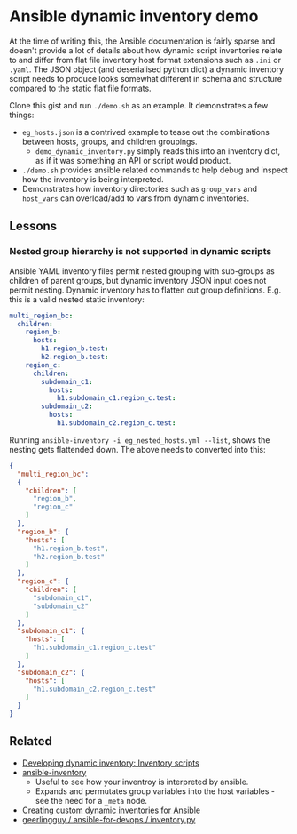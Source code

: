 # Ansible dynamic inventory demo

At the time of writing this, the Ansible documentation is fairly sparse and doesn't provide a lot of details about how dynamic script inventories relate to and differ from flat file inventory host format extensions such as `.ini` or `.yaml`. The JSON object (and deserialised python dict) a dynamic inventory script needs to produce looks somewhat different in schema and structure compared to the static flat file formats.

Clone this gist and run `./demo.sh` as an example. It demonstrates a few things:

- `eg_hosts.json` is a contrived example to tease out the combinations between hosts, groups, and children groupings.
  - `demo_dynamic_inventory.py` simply reads this into an inventory dict, as if it was something an API or script would product.
- `./demo.sh` provides ansible related commands to help debug and inspect how the inventory is being interpreted.
- Demonstrates how inventory directories such as `group_vars` and `host_vars` can overload/add to vars from dynamic inventories.

## Lessons

### Nested group hierarchy is not supported in dynamic scripts

Ansible YAML inventory files permit nested grouping with sub-groups as children of parent groups, but dynamic inventory JSON input does not permit nesting. Dynamic inventory has to flatten out group definitions. E.g. this is a valid nested static inventory:

```yaml
multi_region_bc:
  children:
    region_b:
      hosts:
        h1.region_b.test:
        h2.region_b.test:
    region_c:
      children:
        subdomain_c1:
          hosts:
            h1.subdomain_c1.region_c.test:
        subdomain_c2:
          hosts:
            h1.subdomain_c2.region_c.test:
```

Running `ansible-inventory -i eg_nested_hosts.yml --list`, shows the nesting gets flattended down. The above needs to converted into this:

```json
{
  "multi_region_bc":
  {
    "children": [
      "region_b",
      "region_c"
    ]
  },
  "region_b": {
    "hosts": [
      "h1.region_b.test",
      "h2.region_b.test"
    ]
  },
  "region_c": {
    "children": [
      "subdomain_c1",
      "subdomain_c2"
    ]
  },
  "subdomain_c1": {
    "hosts": [
      "h1.subdomain_c1.region_c.test"
    ]
  },
  "subdomain_c2": {
    "hosts": [
      "h1.subdomain_c2.region_c.test"
    ]
  }
}
```

## Related

- [Developing dynamic inventory: Inventory scripts](https://docs.ansible.com/ansible/latest/dev_guide/developing_inventory.html#developing-inventory-scripts)
- [ansible-inventory](https://docs.ansible.com/ansible/latest/cli/ansible-inventory.html#ansible-inventory)
  - Useful to see how your inventroy is interpreted by ansible.
  - Expands and permutates group variables into the host variables - see the need for a `_meta` node.
- [Creating custom dynamic inventories for Ansible](https://www.jeffgeerling.com/blog/creating-custom-dynamic-inventories-ansible)
- [geerlingguy / ansible-for-devops / inventory.py](https://github.com/geerlingguy/ansible-for-devops/blob/master/dynamic-inventory/custom/inventory.py)
